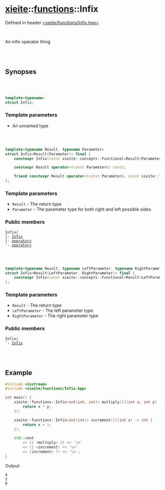 # [xieite](../../README.md)::[functions](../functions.md)::Infix
Defined in header [<xieite/functions/Infix.hpp>](../../include/xieite/functions/Infix.hpp)

<br/>

An infix operator thing

<br/><br/>

## Synopses

<br/><br/>

```cpp
template<typename>
struct Infix;
```
### Template parameters
- An unnamed type

<br/><br/>

```cpp
template<typename Result, typename Parameter>
struct Infix<Result(Parameter)> final {
	constexpr Infix(const xieite::concepts::Functional<Result(Parameter)> auto&);

	constexpr Result operator>(const Parameter&) const;

	friend constexpr Result operator<(const Parameter&, const xieite::functions::Infix<Result(Parameter)>&);
};
```
### Template parameters
- `Result` - The return type
- `Parameter` - The parameter type for both right and left possible sides
### Public members
<pre><code>Infix/
|- <a href="./Infix/constructor1.md">Infix</a>
|- <a href="./Infix/operatorMore.md">operator></a>
`- <a href="./Infix/operatorLess.md">operator<</a>
</code></pre>

<br/><br/>

```cpp
template<typename Result, typename LeftParameter, typename RightParameter>
struct Infix<Result(LeftParameter, RightParameter)> final {
	constexpr Infix(const xieite::concepts::Functional<Result(LeftParameter, RightParameter)> auto&);
};
```
### Template parameters
- `Result` - The return type
- `LeftParameter` - The left parameter type
- `RightParameter` - The right parameter type
### Public members
<pre><code>Infix/
`- <a href="./Infix/constructor2.md">Infix</a>
</code></pre>

<br/><br/>

## Example
```cpp
#include <iostream>
#include <xieite/functions/Infix.hpp>

int main() {
	xieite::functions::Infix<int(int, int)> multiply([](int x, int y) -> int {
		return x * y;
	});

	xieite::functions::Infix<int(int)> increment([](int x) -> int {
		return x + 1;
	});

	std::cout
		<< (2 <multiply> 2) << '\n'
		<< (1 <increment) << '\n'
		<< (increment> 7) << '\n';
}
```
Output:
```
4
2
8
```
